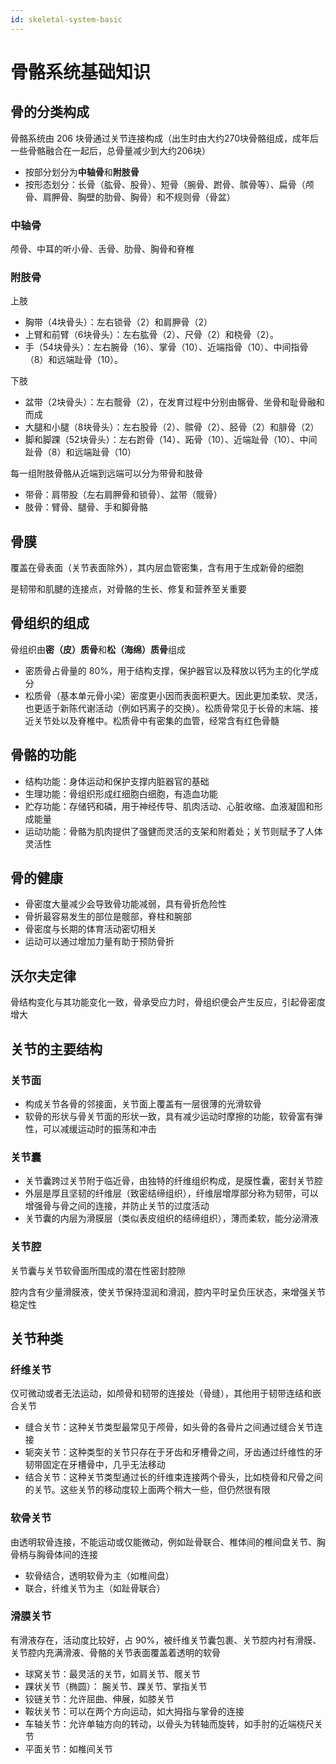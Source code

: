 ```yaml
---
id: skeletal-system-basic
---
```


# 骨骼系统基础知识

## 骨的分类构成

骨骼系统由 206 块骨通过关节连接构成（出生时由大约270块骨骼组成，成年后一些骨骼融合在一起后，总骨量减少到大约206块）

- 按部分划分为**中轴骨**和**附肢骨**
- 按形态划分：长骨（肱骨、股骨）、短骨（腕骨、跗骨、髌骨等）、扁骨（颅骨、肩胛骨、胸壁的肋骨、胸骨）和不规则骨（骨盆）

### 中轴骨

颅骨、中耳的听小骨、舌骨、肋骨、胸骨和脊椎

### 附肢骨

上肢

- 胸带（4块骨头）：左右锁骨（2）和肩胛骨（2）
- 上臂和前臂（6块骨头）：左右肱骨（2）、尺骨（2）和桡骨（2）。
- 手（54块骨头）：左右腕骨（16）、掌骨（10）、近端指骨（10）、中间指骨（8）和远端趾骨（10）。

下肢

- 盆带（2块骨头）：左右髋骨（2），在发育过程中分别由髂骨、坐骨和耻骨融和而成
- 大腿和小腿（8块骨头）：左右股骨（2）、髌骨（2）、胫骨（2）和腓骨（2）
- 脚和脚踝（52块骨头）：左右跗骨（14）、跖骨（10）、近端趾骨（10）、中间趾骨（8）和远端趾骨（10）

每一组附肢骨骼从近端到远端可以分为带骨和肢骨

- 带骨：肩带股（左右肩胛骨和锁骨）、盆带（髋骨）
- 肢骨：臂骨、腿骨、手和脚骨骼

## 骨膜

覆盖在骨表面（关节表面除外），其内层血管密集，含有用于生成新骨的细胞

是韧带和肌腱的连接点，对骨骼的生长、修复和营养至关重要

## 骨组织的组成

骨组织由**密（皮）质骨**和**松（海绵）质骨**组成

- 密质骨占骨量的 80%，用于结构支撑，保护器官以及释放以钙为主的化学成分
- 松质骨（基本单元骨小梁）密度更小因而表面积更大。因此更加柔软、灵活，也更适于新陈代谢活动（例如钙离子的交换）。松质骨常见于长骨的末端、接近关节处以及脊椎中。松质骨中有密集的血管，经常含有红色骨髓

## 骨骼的功能

- 结构功能：身体运动和保护支撑内脏器官的基础
- 生理功能：骨组织形成红细胞白细胞，有造血功能
- 贮存功能：存储钙和磷，用于神经传导、肌肉活动、心脏收缩、血液凝固和形成能量
- 运动功能：骨骼为肌肉提供了强健而灵活的支架和附着处；关节则赋予了人体灵活性

## 骨的健康

- 骨密度大量减少会导致骨功能减弱，具有骨折危险性
- 骨折最容易发生的部位是髋部，脊柱和腕部
- 骨密度与长期的体育活动密切相关
- 运动可以通过增加力量有助于预防骨折

## 沃尔夫定律

骨结构变化与其功能变化一致，骨承受应力时，骨组织便会产生反应，引起骨密度增大

## 关节的主要结构

### 关节面

- 构成关节各骨的邻接面，关节面上覆盖有一层很薄的光滑软骨
- 软骨的形状与骨关节面的形状一致，具有减少运动时摩擦的功能，软骨富有弹性，可以减缓运动时的振荡和冲击

### 关节囊

- 关节囊跨过关节附于临近骨，由独特的纤维组织构成，是膜性囊，密封关节腔
- 外层是厚且坚韧的纤维层（致密结缔组织），纤维层增厚部分称为韧带，可以增强骨与骨之间的连接，并防止关节的过度活动
- 关节囊的内层为滑膜层（类似表皮组织的结缔组织），薄而柔软，能分泌滑液

### 关节腔

关节囊与关节软骨面所围成的潜在性密封腔隙

腔内含有少量滑膜液，使关节保持湿润和滑润，腔内平时呈负压状态，来增强关节稳定性

## 关节种类

### 纤维关节

仅可微动或者无法运动，如颅骨和韧带的连接处（骨缝），其他用于韧带连结和嵌合关节

- 缝合关节：这种关节类型最常见于颅骨，如头骨的各骨片之间通过缝合关节连接
- 轭突关节：这种类型的关节只存在于牙齿和牙槽骨之间，牙齿通过纤维性的牙韧带固定在牙槽骨中，几乎无法移动
- 结合关节：这种关节类型通过长的纤维束连接两个骨头，比如桡骨和尺骨之间的关节。这些关节的移动度较上面两个稍大一些，但仍然很有限

### 软骨关节

由透明软骨连接，不能运动或仅能微动，例如趾骨联合、椎体间的椎间盘关节、胸骨柄与胸骨体间的连接

- 软骨结合，透明软骨为主（如椎间盘）
- 联合，纤维关节为主（如趾骨联合）

### 滑膜关节

有滑液存在，活动度比较好，占 90%，被纤维关节囊包裹、关节腔内衬有滑膜、关节腔内充满滑液、骨骼的关节表面覆盖着透明的软骨

- 球窝关节：最灵活的关节，如肩关节、髋关节
- 踝状关节（椭圆）： 腕关节、踝关节、掌指关节
- 铰链关节：允许屈曲、伸展，如膝关节
- 鞍状关节：可以在两个方向运动，如大拇指与掌骨的连接
- 车轴关节：允许单轴方向的转动，以骨头为转轴而旋转，如手肘的近端桡尺关节
- 平面关节：如椎间关节
